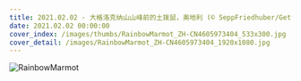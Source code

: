 ```yaml
---
title: 2021.02.02 - 大格洛克纳山山峰前的土拨鼠，奥地利 (© SeppFriedhuber/Getty Images)
date: 2021.02.02 00:00:00
cover_index: /images/thumbs/RainbowMarmot_ZH-CN4605973404_533x300.jpg
cover_detail: /images/RainbowMarmot_ZH-CN4605973404_1920x1080.jpg
---
```


![RainbowMarmot](/images/RainbowMarmot_ZH-CN4605973404_1920x1080.jpg)

